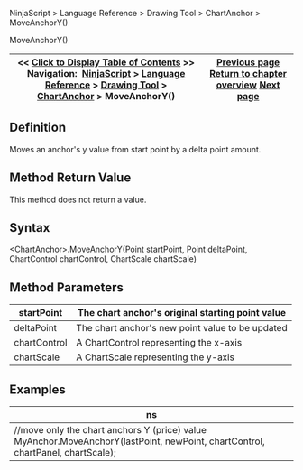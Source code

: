 ﻿
NinjaScript \> Language Reference \> Drawing Tool \> ChartAnchor \> MoveAnchorY()

MoveAnchorY()

| \<\< [Click to Display Table of Contents](moveanchory.md) \>\> **Navigation:**     [NinjaScript](ninjascript-1.md) \> [Language Reference](language_reference_wip-1.md) \> [Drawing Tool](drawing_tools-1.md) \> [ChartAnchor](chartanchor-1.md) \> MoveAnchorY() | [Previous page](moveanchorx-1.md) [Return to chapter overview](chartanchor-1.md) [Next page](price-1.md) |
| --- | --- |
## Definition
Moves an anchor's y value from start point by a delta point amount.
 
## Method Return Value
This method does not return a value.
 
## Syntax
\<ChartAnchor\>.MoveAnchorY(Point startPoint, Point deltaPoint, ChartControl chartControl, ChartScale chartScale)
## 
## Method Parameters

| startPoint | The chart anchor's original starting point value |
| --- | --- |
| deltaPoint | The chart anchor's new point value to be updated |
| chartControl | A ChartControl representing the x\-axis |
| chartScale | A ChartScale representing the y\-axis |
## 
## 
## Examples

| ns |
| --- |
| //move only the chart anchors Y (price) value MyAnchor.MoveAnchorY(lastPoint, newPoint, chartControl, chartPanel, chartScale); |
